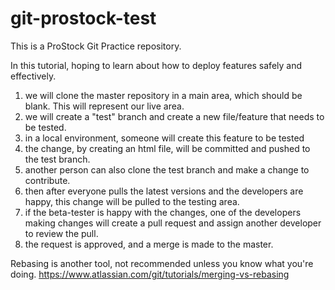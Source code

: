 # git-prostock-test
This is a ProStock Git Practice repository.

In this tutorial, hoping to learn about how to deploy features safely and effectively.

1) we will clone the master repository in a main area, which should be blank. This will represent our live area.
2) we will create a "test" branch and create a new file/feature that needs to be tested.
3) in a local environment, someone will create this feature to be tested
4) the change, by creating an html file, will be committed and pushed to the test branch.
5) another person can also clone the test branch and make a change to contribute.
6) then after everyone pulls the latest versions and the developers are happy, this change will be pulled to the testing area.
7) if the beta-tester is happy with the changes, one of the developers making changes will create a pull request and assign another developer to review the pull.
8) the request is approved, and a merge is made to the master. 

Rebasing is another tool, not recommended unless you know what you're doing.
https://www.atlassian.com/git/tutorials/merging-vs-rebasing
